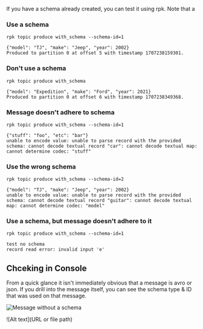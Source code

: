 If you have a schema already created, you can test it using rpk.   Note that a 



### Use a schema
`rpk topic produce with_schema --schema-id=1`

```
{"model": "TJ", "make": "Jeep", "year": 2002}
Produced to partition 0 at offset 5 with timestamp 1707238159301.
```


### Don't use a schema
`rpk topic produce with_schema`

```
{"model": "Expedition", "make": "Ford", "year": 2021}
Produced to partition 0 at offset 6 with timestamp 1707238349368.
```

### Message doesn't adhere to schema
`rpk topic produce with_schema --schema-id=1`

```
{"stuff": "foo", "etc": "bar"}
unable to encode value: unable to parse record with the provided schema: cannot decode textual record "car": cannot decode textual map: cannot determine codec: "stuff"
```

### Use the wrong schema
`rpk topic produce with_schema --schema-id=2`

```
{"model": "TJ", "make": "Jeep", "year": 2002}
unable to encode value: unable to parse record with the provided schema: cannot decode textual record "guitar": cannot decode textual map: cannot determine codec: "model"
```

### Use a schema, but message doesn't adhere to it
`rpk topic produce with_schema --schema-id=1`

```
test no schema
record read error: invalid input 'e'
```

## Chceking in Console

From a quick glance it isn't immediately obvious that a message is avro or json.  If you drill into the message itself, you can see the schema type & ID that was used on that message.

![Message without a schema]('./no-schema.jpg`)

![Alt text](URL or file path)
